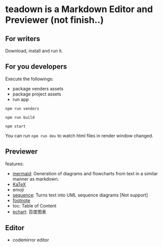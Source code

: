 # teadown is a Markdown Editor and Previewer (not finish..)

## For writers

Download, install and run it.

## For you developers

Execute the followings: 
- package venders assets
- package project assets
- run app


```
npm run vendors

npm run build

npm start
```

You can run `npm run dev` to watch html files in render window changed.

## Previewer

features:

- [mermaid](https://knsv.github.io/mermaid/): Generation of diagrams and flowcharts from text in a similar manner as markdown.
- [KaTeX](https://github.com/Khan/KaTeX)
- emoji
- [sequence](https://bramp.github.io/js-sequence-diagrams/): Turns text into UML sequence diagrams [Not support]
- [footnote](http://pandoc.org/MANUAL.html#footnotes)
- toc: Table of Content
- [echart](http://echarts.baidu.com/): 百度图表

## Editor

- codemirror editor




